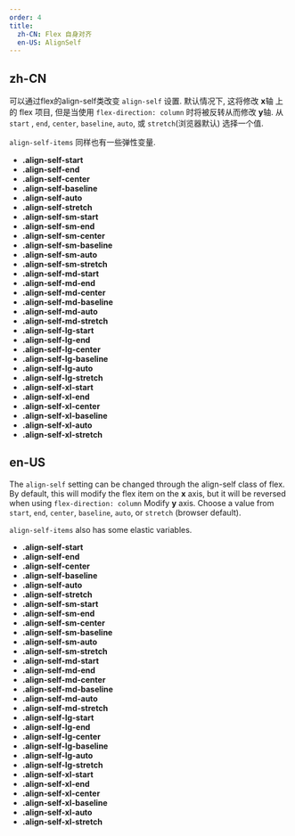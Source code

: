 ```yaml
---
order: 4
title:
  zh-CN: Flex 自身对齐
  en-US: AlignSelf
---
```


## zh-CN

可以通过flex的align-self类改变 `align-self` 设置. 默认情况下, 这将修改 **x**轴 上的 flex 项目, 但是当使用 `flex-direction: column` 时将被反转从而修改 **y**轴. 从 `start` , `end`, `center`, `baseline`, `auto`, 或 `stretch`(浏览器默认) 选择一个值.

`align-self-items` 同样也有一些弹性变量.

* **.align-self-start**
* **.align-self-end**
* **.align-self-center**
* **.align-self-baseline**
* **.align-self-auto**
* **.align-self-stretch**
* **.align-self-sm-start**
* **.align-self-sm-end**
* **.align-self-sm-center**
* **.align-self-sm-baseline**
* **.align-self-sm-auto**
* **.align-self-sm-stretch**
* **.align-self-md-start**
* **.align-self-md-end**
* **.align-self-md-center**
* **.align-self-md-baseline**
* **.align-self-md-auto**
* **.align-self-md-stretch**
* **.align-self-lg-start**
* **.align-self-lg-end**
* **.align-self-lg-center**
* **.align-self-lg-baseline**
* **.align-self-lg-auto**
* **.align-self-lg-stretch**
* **.align-self-xl-start**
* **.align-self-xl-end**
* **.align-self-xl-center**
* **.align-self-xl-baseline**
* **.align-self-xl-auto**
* **.align-self-xl-stretch**

## en-US

The `align-self` setting can be changed through the align-self class of flex. By default, this will modify the flex item on the **x** axis, but it will be reversed when using `flex-direction: column` Modify **y** axis. Choose a value from `start`, `end`, `center`, `baseline`, `auto`, or `stretch` (browser default).

`align-self-items` also has some elastic variables.

* **.align-self-start**
* **.align-self-end**
* **.align-self-center**
* **.align-self-baseline**
* **.align-self-auto**
* **.align-self-stretch**
* **.align-self-sm-start**
* **.align-self-sm-end**
* **.align-self-sm-center**
* **.align-self-sm-baseline**
* **.align-self-sm-auto**
* **.align-self-sm-stretch**
* **.align-self-md-start**
* **.align-self-md-end**
* **.align-self-md-center**
* **.align-self-md-baseline**
* **.align-self-md-auto**
* **.align-self-md-stretch**
* **.align-self-lg-start**
* **.align-self-lg-end**
* **.align-self-lg-center**
* **.align-self-lg-baseline**
* **.align-self-lg-auto**
* **.align-self-lg-stretch**
* **.align-self-xl-start**
* **.align-self-xl-end**
* **.align-self-xl-center**
* **.align-self-xl-baseline**
* **.align-self-xl-auto**
* **.align-self-xl-stretch**